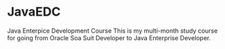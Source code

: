 # JavaEDC
Java Enterpice Development Course
This is my multi-month study course for going from Oracle Soa Suit Developer to Java Enterprise Developer.
